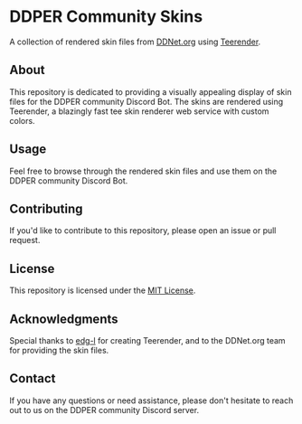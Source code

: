 DDPER Community Skins
=====================

A collection of rendered skin files from [DDNet.org](https://ddnet.org/skins/) using [Teerender](https://github.com/edg-l/teerender).

About
-----

This repository is dedicated to providing a visually appealing display of skin files for the DDPER community Discord Bot. The skins are rendered using Teerender, a blazingly fast tee skin renderer web service with custom colors.

Usage
-----

Feel free to browse through the rendered skin files and use them on the DDPER community Discord Bot.

Contributing
------------

If you'd like to contribute to this repository, please open an issue or pull request.

License
-------

This repository is licensed under the [MIT License](https://opensource.org/licenses/MIT).

Acknowledgments
--------------

Special thanks to [edg-l](https://github.com/edg-l) for creating Teerender, and to the DDNet.org team for providing the skin files.

Contact
-------

If you have any questions or need assistance, please don't hesitate to reach out to us on the DDPER community Discord server.

